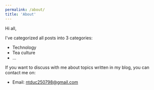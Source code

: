```yaml
---
permalink: /about/
title: 'About'
---
```


Hi all,

I've categorized all posts into 3 categories:

- Technology
- Tea culture
- ...

If you want to discuss with me about topics written in my blog, you can contact me on:

<!-- - Facebook: [fb.com/nam.nd.92](fb.com/nam.nd.92) -->
<!-- - LinkedIn: [linkedin.com/in/namnguyendanh](linkedin.com/in/namnguyendanh) -->

- Email: [ntduc250798@gmail.com](ntduc250798@gmail.com)
